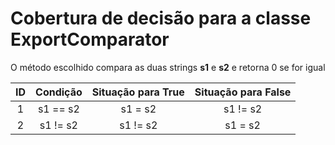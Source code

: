 # Cobertura de decisão para a classe ExportComparator

O método escolhido compara as duas strings **s1** e **s2** e retorna 0 se for igual

|ID| Condição | Situação para True | Situação para False |
| :-: | :-: | :-: | :-: |
| 1 | s1 == s2 | s1 = s2 | s1 != s2| 
| 2 | s1 != s2 | s1 != s2 | s1 = s2| 
